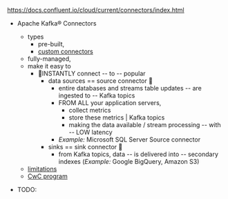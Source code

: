 https://docs.confluent.io/cloud/current/connectors/index.html

* Apache Kafka® Connectors
  * types
    * pre-built,
    * [custom connectors](connectors.bring-your-connector.overview.md)
  * fully-managed,
  * make it easy to
    * 👀INSTANTLY connect -- to -- popular 
      * data sources == source connector 👀
        * entire databases and streams table updates -- are ingested to -- Kafka topics
        * FROM ALL your application servers,
          * collect metrics
          * store these metrics | Kafka topics
          * making the data available / stream processing -- with -- LOW latency
        * _Example:_ Microsoft SQL Server Source connector
      * sinks == sink connector 👀
        * from Kafka topics, data -- is delivered into -- secondary indexes (_Example:_ Google BigQuery, Amazon S3)
  * [limitations](connectors.limits.md)
  * [CwC program](client-apps.connect-w-confluent.md)

* TODO: